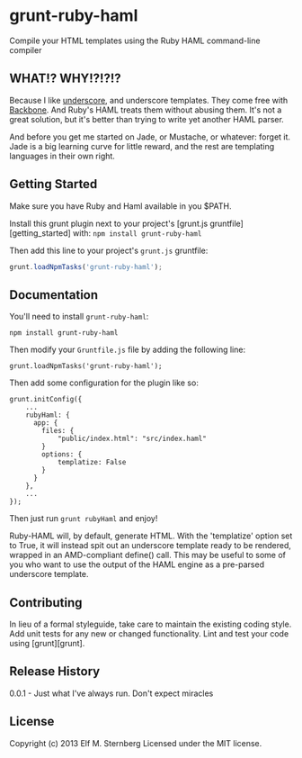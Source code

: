# grunt-ruby-haml

Compile your HTML templates using the Ruby HAML command-line compiler

## WHAT!? WHY!?!?!?

Because I like [underscore](http://underscorejs.org/), and underscore
templates.  They come free with [Backbone](http://backbonejs.org/).
And Ruby's HAML treats them without abusing them.  It's not a great
solution, but it's better than trying to write yet another HAML
parser.

And before you get me started on Jade, or Mustache, or whatever:
forget it.  Jade is a big learning curve for little reward, and the
rest are templating languages in their own right.

## Getting Started

Make sure you have Ruby and Haml available in you $PATH.

Install this grunt plugin next to your project's [grunt.js
gruntfile][getting_started] with: `npm install grunt-ruby-haml`

Then add this line to your project's `grunt.js` gruntfile:

```javascript
grunt.loadNpmTasks('grunt-ruby-haml');
```

## Documentation

You'll need to install `grunt-ruby-haml`:

    npm install grunt-ruby-haml

Then modify your `Gruntfile.js` file by adding the following line:

    grunt.loadNpmTasks('grunt-ruby-haml');

Then add some configuration for the plugin like so:

    grunt.initConfig({
        ...
        rubyHaml: {
          app: {
            files: {
                "public/index.html": "src/index.haml"
            }
            options: {
                templatize: False
            }
          }
        },
        ...
    });

Then just run `grunt rubyHaml` and enjoy!

Ruby-HAML will, by default, generate HTML.  With the 'templatize'
option set to True, it will instead spit out an underscore template
ready to be rendered, wrapped in an AMD-compliant define() call.  This
may be useful to some of you who want to use the output of the HAML
engine as a pre-parsed underscore template.


## Contributing
In lieu of a formal styleguide, take care to maintain the existing coding style. Add unit tests for any new or changed functionality. Lint and test your code using [grunt][grunt].

## Release History
0.0.1 - Just what I've always run.  Don't expect miracles

## License
Copyright (c) 2013 Elf M. Sternberg
Licensed under the MIT license.
